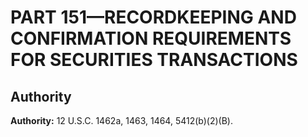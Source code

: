 # PART 151—RECORDKEEPING AND CONFIRMATION REQUIREMENTS FOR SECURITIES TRANSACTIONS


## Authority

**Authority:** 12 U.S.C. 1462a, 1463, 1464, 5412(b)(2)(B).


